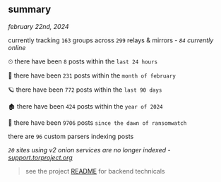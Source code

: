 
## summary
_february 22nd, 2024_

currently tracking `163` groups across `299` relays & mirrors - _`84` currently online_

⏲ there have been `8` posts within the `last 24 hours`

🦈 there have been `231` posts within the `month of february`

🪐 there have been `772` posts within the `last 90 days`

🏚 there have been `424` posts within the `year of 2024`

🦕 there have been `9706` posts `since the dawn of ransomwatch`

there are `96` custom parsers indexing posts

_`20` sites using v2 onion services are no longer indexed - [support.torproject.org](https://support.torproject.org/onionservices/v2-deprecation/)_

> see the project [README](https://github.com/joshhighet/ransomwatch#ransomwatch--) for backend technicals

